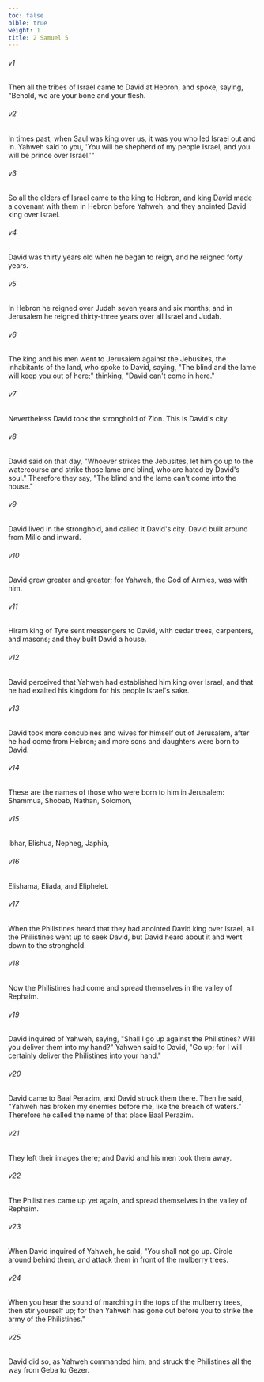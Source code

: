 ```yaml
---
toc: false
bible: true
weight: 1
title: 2 Samuel 5
---
```




###### v1 
Then all the tribes of Israel came to David at Hebron, and spoke, saying, "Behold, we are your bone and your flesh. 

###### v2 
In times past, when Saul was king over us, it was you who led Israel out and in. Yahweh said to you, 'You will be shepherd of my people Israel, and you will be prince over Israel.'" 

###### v3 
So all the elders of Israel came to the king to Hebron, and king David made a covenant with them in Hebron before Yahweh; and they anointed David king over Israel. 

###### v4 
David was thirty years old when he began to reign, and he reigned forty years. 

###### v5 
In Hebron he reigned over Judah seven years and six months; and in Jerusalem he reigned thirty-three years over all Israel and Judah. 

###### v6 
The king and his men went to Jerusalem against the Jebusites, the inhabitants of the land, who spoke to David, saying, "The blind and the lame will keep you out of here;" thinking, "David can't come in here." 

###### v7 
Nevertheless David took the stronghold of Zion. This is David's city. 

###### v8 
David said on that day, "Whoever strikes the Jebusites, let him go up to the watercourse and strike those lame and blind, who are hated by David's soul." Therefore they say, "The blind and the lame can't come into the house." 

###### v9 
David lived in the stronghold, and called it David's city. David built around from Millo and inward. 

###### v10 
David grew greater and greater; for Yahweh, the God of Armies, was with him. 

###### v11 
Hiram king of Tyre sent messengers to David, with cedar trees, carpenters, and masons; and they built David a house. 

###### v12 
David perceived that Yahweh had established him king over Israel, and that he had exalted his kingdom for his people Israel's sake. 

###### v13 
David took more concubines and wives for himself out of Jerusalem, after he had come from Hebron; and more sons and daughters were born to David. 

###### v14 
These are the names of those who were born to him in Jerusalem: Shammua, Shobab, Nathan, Solomon, 

###### v15 
Ibhar, Elishua, Nepheg, Japhia, 

###### v16 
Elishama, Eliada, and Eliphelet. 

###### v17 
When the Philistines heard that they had anointed David king over Israel, all the Philistines went up to seek David, but David heard about it and went down to the stronghold. 

###### v18 
Now the Philistines had come and spread themselves in the valley of Rephaim. 

###### v19 
David inquired of Yahweh, saying, "Shall I go up against the Philistines? Will you deliver them into my hand?" Yahweh said to David, "Go up; for I will certainly deliver the Philistines into your hand." 

###### v20 
David came to Baal Perazim, and David struck them there. Then he said, "Yahweh has broken my enemies before me, like the breach of waters." Therefore he called the name of that place Baal Perazim. 

###### v21 
They left their images there; and David and his men took them away. 

###### v22 
The Philistines came up yet again, and spread themselves in the valley of Rephaim. 

###### v23 
When David inquired of Yahweh, he said, "You shall not go up. Circle around behind them, and attack them in front of the mulberry trees. 

###### v24 
When you hear the sound of marching in the tops of the mulberry trees, then stir yourself up; for then Yahweh has gone out before you to strike the army of the Philistines." 

###### v25 
David did so, as Yahweh commanded him, and struck the Philistines all the way from Geba to Gezer.
